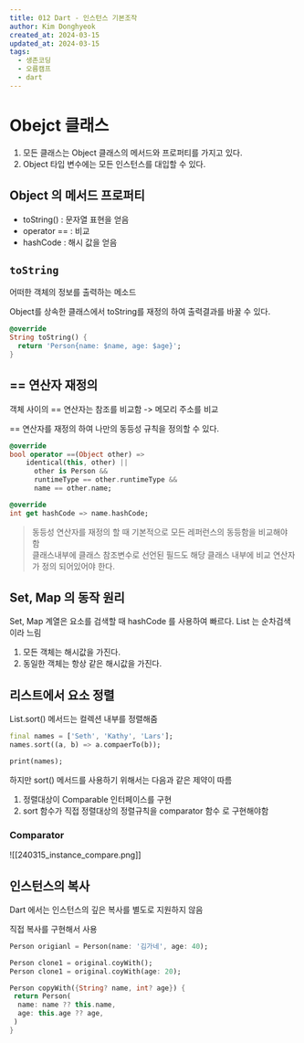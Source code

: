 ```yaml
---
title: 012 Dart - 인스턴스 기본조작
author: Kim Donghyeok
created_at: 2024-03-15
updated_at: 2024-03-15
tags:
  - 생존코딩
  - 오름캠프
  - dart
---
```


# Obejct 클래스

1. 모든 클래스는 Object 클래스의 메서드와 프로퍼티를 가지고 있다.
2. Object 타입 변수에는 모든 인스턴스를 대입할 수 있다.

## Object 의 메서드 프로퍼티

- toString() : 문자열 표현을 얻음
- operator == : 비교
- hashCode : 해시 값을 얻음

## `toString`

어떠한 객체의 정보를 출력하는 메소드

Object를 상속한 클래스에서 toString를 재정의 하여 출력결과를 바꿀 수 있다.

```dart
@override  
String toString() {  
  return 'Person{name: $name, age: $age}';  
}
```

## == 연산자 재정의

객체 사이의 == 연산자는 참조를 비교함  -> 메모리 주소를 비교

== 연산자를 재정의 하여 나만의 동등성 규칙을 정의할 수 있다.

```dart
@override  
bool operator ==(Object other) =>  
    identical(this, other) ||  
      other is Person &&  
      runtimeType == other.runtimeType &&  
      name == other.name;

@override  
int get hashCode => name.hashCode;
```

> 동등성 연산자를 재정의 할 때 기본적으로 모든 레퍼런스의 동등함을 비교해야 함  
> 클래스내부에 클래스 참조변수로 선언된 필드도 해당 클래스 내부에 비교 연산자가 정의 되어있어야 한다.  

## Set, Map 의 동작 원리

Set, Map 계열은 요소를 검색할 때  hashCode 를 사용하여 빠르다. List 는 순차검색이라 느림

1. 모든 객체는 해시값을 가진다.
2. 동일한 객체는 항상 같은 해시값을 가진다.

## 리스트에서 요소 정렬

List.sort() 메서드는 컬렉션 내부를 정렬해줌

```dart
final names = ['Seth', 'Kathy', 'Lars'];
names.sort((a, b) => a.compaerTo(b));

print(names);
```

하지만 sort() 메서드를 사용하기 위해서는 다음과 같은 제약이 따름

1. 정렬대상이 Comparable 인터페이스를 구현
2. sort 함수가 직접 정렬대상의 정렬규칙을 comparator 함수 로 구현해야함

### Comparator

![[240315_instance_compare.png]]

## 인스턴스의 복사

Dart 에서는 인스턴스의 깊은 복사를 별도로 지원하지 않음

직접 복사를 구현해서 사용

```dart
Person origianl = Person(name: '김가네', age: 40);

Person clone1 = original.coyWith();
Person clone1 = original.coyWith(age: 20);
```

```dart
Person copyWith({String? name, int? age}) {
 return Person(
  name: name ?? this.name,
  age: this.age ?? age,
 )
}
```
